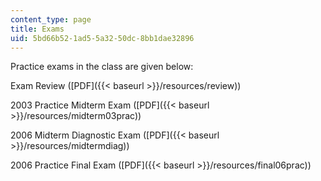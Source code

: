 ```yaml
---
content_type: page
title: Exams
uid: 5bd66b52-1ad5-5a32-50dc-8bb1dae32896
---
```


Practice exams in the class are given below:

Exam Review ([PDF]({{< baseurl >}}/resources/review))

2003 Practice Midterm Exam ([PDF]({{< baseurl >}}/resources/midterm03prac))

2006 Midterm Diagnostic Exam ([PDF]({{< baseurl >}}/resources/midtermdiag))

2006 Practice Final Exam ([PDF]({{< baseurl >}}/resources/final06prac))